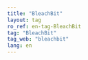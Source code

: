 ```yaml
---
title: "BleachBit"
layout: tag
ro_ref: en-tag-BleachBit
tag: "BleachBit"
tag_web: "bleachbit"
lang: en
---
```

